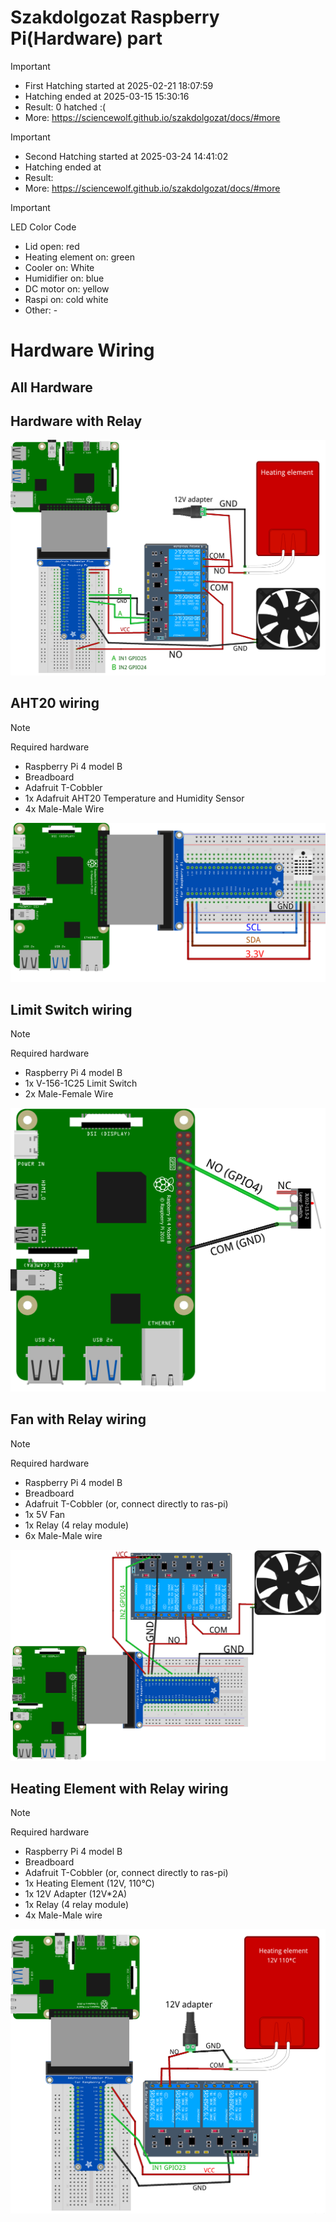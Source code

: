 # Szakdolgozat Raspberry Pi(Hardware) part

> [!IMPORTANT]
>  - First Hatching started at 2025-02-21 18:07:59 
>  - Hatching ended at 2025-03-15 15:30:16
>  - Result: 0 hatched :(
>  - More: https://sciencewolf.github.io/szakdolgozat/docs/#more

> [!IMPORTANT]
>  - Second Hatching started at 2025-03-24 14:41:02
>  - Hatching ended at 
>  - Result: 
>  - More: https://sciencewolf.github.io/szakdolgozat/docs/#more

> [!IMPORTANT]
> LED Color Code

- Lid open: red
- Heating element on: green
- Cooler on: White
- Humidifier on: blue
- DC motor on: yellow
- Raspi on: cold white
- Other: -

# Hardware Wiring

## All Hardware

## Hardware with Relay

<img src="sketches/images/all_hw_with_relay_image.png" alt="all hw with relay" />

## AHT20 wiring

> [!NOTE]
> Required hardware

- Raspberry Pi 4 model B
- Breadboard
- Adafruit T-Cobbler
- 1x Adafruit AHT20 Temperature and Humidity Sensor
- 4x Male-Male Wire

<img src="sketches/images/aht20-temp-hum-sensor-wiring_image.png" alt="AHT20 wiring" />

[//]: # (## Ultrasonic Range Sensor wiring)

[//]: # ()
[//]: # (> [!NOTE])

[//]: # (> Required hardware)

[//]: # ()
[//]: # (- Raspberry Pi 4 model B)

[//]: # (- Breadboard)

[//]: # (- 1x 1k Ohm Resistor)

[//]: # (- 1x 2k Ohm Resistor)

[//]: # (- 1x HC-SR04 Ultrasonic Range Sensor)

[//]: # (- 4x Male-Female Wire)

[//]: # (- 4x Male-Male Wire)

[//]: # (- 2x Jumper&#40;bridge&#41; Wire)

[//]: # ()
[//]: # (<img src="sketches/images/ultrasonic-range-sensor-wiring_image.png" alt="HC-SR04 Ultrasonic Range Sensor wiring" />)

## Limit Switch wiring

> [!NOTE]
> Required hardware

- Raspberry Pi 4 model B
- 1x V-156-1C25 Limit Switch
- 2x Male-Female Wire

<img src="sketches/images/limit-switch-wiring_image.png" alt="V-156-1C25 Limit Switch wiring" />

## Fan with Relay wiring

> [!NOTE]
> Required hardware

- Raspberry Pi 4 model B
- Breadboard
- Adafruit T-Cobbler (or, connect directly to ras-pi)
- 1x 5V Fan
- 1x Relay (4 relay module)
- 6x Male-Male wire

<img src="sketches/images/relay-and-fan-wiring_image.png" alt="Fan with Relay wiring" />

## Heating Element with Relay wiring

> [!NOTE]
> Required hardware

- Raspberry Pi 4 model B
- Breadboard
- Adafruit T-Cobbler (or, connect directly to ras-pi)
- 1x Heating Element (12V, 110℃)
- 1x 12V Adapter (12V*2A)
- 1x Relay (4 relay module)
- 4x Male-Male wire

<img src="sketches/images/heating-element-and-relay-wiring_image.png" alt="Heating Element with Relay wiring" />
